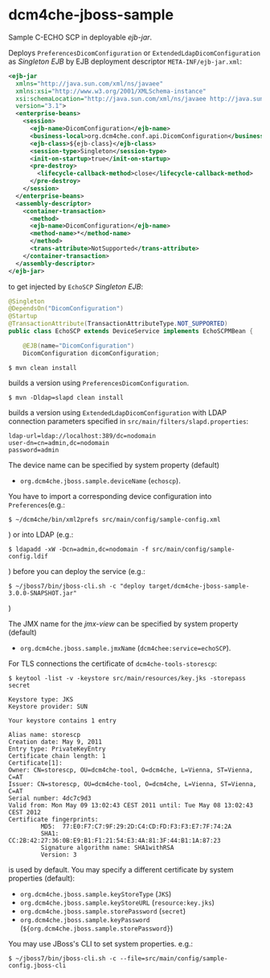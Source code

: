 dcm4che-jboss-sample
====================

Sample C-ECHO SCP in deployable _ejb-jar_.

Deploys `PreferencesDicomConfiguration` or `ExtendedLdapDicomConfiguration` as
_Singleton EJB_ by EJB deployment descriptor `META-INF/ejb-jar.xml`:
```xml
<ejb-jar
  xmlns="http://java.sun.com/xml/ns/javaee" 
  xmlns:xsi="http://www.w3.org/2001/XMLSchema-instance"
  xsi:schemaLocation="http://java.sun.com/xml/ns/javaee http://java.sun.com/xml/ns/javaee/ejb-jar_3_1.xsd"
  version="3.1">
  <enterprise-beans>
    <session>
      <ejb-name>DicomConfiguration</ejb-name>
      <business-local>org.dcm4che.conf.api.DicomConfiguration</business-local>
      <ejb-class>${ejb-class}</ejb-class>
      <session-type>Singleton</session-type>
      <init-on-startup>true</init-on-startup>
      <pre-destroy>
        <lifecycle-callback-method>close</lifecycle-callback-method>
      </pre-destroy>
    </session>
  </enterprise-beans>
  <assembly-descriptor>
    <container-transaction>
      <method>
      <ejb-name>DicomConfiguration</ejb-name>
      <method-name>*</method-name>
      </method>
      <trans-attribute>NotSupported</trans-attribute>
    </container-transaction>
  </assembly-descriptor>
</ejb-jar>
```

to get injected by `EchoSCP` _Singleton EJB_:
```java
@Singleton
@DependsOn("DicomConfiguration")
@Startup
@TransactionAttribute(TransactionAttributeType.NOT_SUPPORTED)
public class EchoSCP extends DeviceService implements EchoSCPMBean {

    @EJB(name="DicomConfiguration")
    DicomConfiguration dicomConfiguration;
```

    $ mvn clean install

builds a version using `PreferencesDicomConfiguration`.


    $ mvn -Dldap=slapd clean install

builds a version using `ExtendedLdapDicomConfiguration` with LDAP connection
parameters specified in `src/main/filters/slapd.properties`:

    ldap-url=ldap://localhost:389/dc=nodomain
    user-dn=cn=admin,dc=nodomain
    password=admin

The device name can be specified by system property (default)
- `org.dcm4che.jboss.sample.deviceName` (`echoscp`).

You have to import a corresponding device configuration into `Preferences`(e.g.:

    $ ~/dcm4che/bin/xml2prefs src/main/config/sample-config.xml

) or into LDAP (e.g.:

    $ ldapadd -xW -Dcn=admin,dc=nodomain -f src/main/config/sample-config.ldif

) before you can deploy the service (e.g.:

    $ ~/jboss7/bin/jboss-cli.sh -c "deploy target/dcm4che-jboss-sample-3.0.0-SNAPSHOT.jar"

)

The JMX name for the _jmx-view_ can be specified by system property (default)
- `org.dcm4che.jboss.sample.jmxName` (`dcm4chee:service=echoSCP`).

For TLS connections the certificate of `dcm4che-tools-storescp`:

    $ keytool -list -v -keystore src/main/resources/key.jks -storepass secret
    
    Keystore type: JKS
    Keystore provider: SUN
    
    Your keystore contains 1 entry
    
    Alias name: storescp
    Creation date: May 9, 2011
    Entry type: PrivateKeyEntry
    Certificate chain length: 1
    Certificate[1]:
    Owner: CN=storescp, OU=dcm4che-tool, O=dcm4che, L=Vienna, ST=Vienna, C=AT
    Issuer: CN=storescp, OU=dcm4che-tool, O=dcm4che, L=Vienna, ST=Vienna, C=AT
    Serial number: 4dc7c9d3
    Valid from: Mon May 09 13:02:43 CEST 2011 until: Tue May 08 13:02:43 CEST 2012
    Certificate fingerprints:
             MD5:  77:E0:F7:C7:9F:29:2D:C4:CD:FD:F3:F3:E7:7F:74:2A
             SHA1: CC:2B:42:27:36:0B:E9:B1:F1:21:54:E3:4A:81:3F:44:B1:1A:87:23
             Signature algorithm name: SHA1withRSA
             Version: 3

is used by default. You may specify a different certificate by system properties (default):
- `org.dcm4che.jboss.sample.keyStoreType` (`JKS`)
- `org.dcm4che.jboss.sample.keyStoreURL` (`resource:key.jks`)
- `org.dcm4che.jboss.sample.storePassword` (`secret`)
- `org.dcm4che.jboss.sample.keyPassword` (`${org.dcm4che.jboss.sample.storePassword}`)

You may use JBoss's CLI to set system properties. e.g.:

    $ ~/jboss7/bin/jboss-cli.sh -c --file=src/main/config/sample-config.jboss-cli

